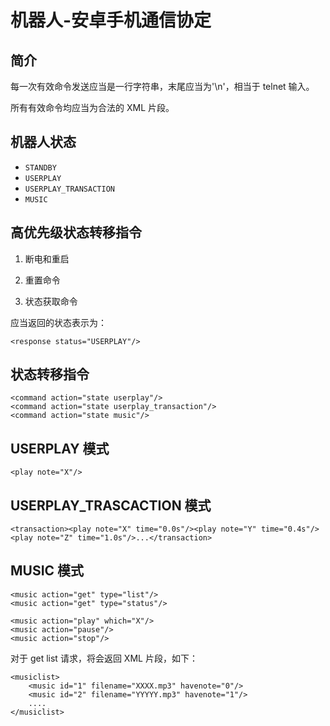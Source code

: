 # 机器人-安卓手机通信协定

## 简介
每一次有效命令发送应当是一行字符串，末尾应当为'\n'，相当于 telnet 输入。

所有有效命令均应当为合法的 XML 片段。

## 机器人状态

* `STANDBY`
* `USERPLAY`
* `USERPLAY_TRANSACTION`
* `MUSIC`

## 高优先级状态转移指令

1. 断电和重启

    <command action="poweroff"/>
    <command action="reboot"/>

2. 重置命令

    <command action="reset all"/>
    <command action="reset note"/>

3. 状态获取命令

    <command action="get status"/>

应当返回的状态表示为：

    <response status="USERPLAY"/>

## 状态转移指令

    <command action="state userplay"/>
    <command action="state userplay_transaction"/>
    <command action="state music"/>

## USERPLAY 模式

    <play note="X"/>

## USERPLAY\_TRASCACTION 模式

    <transaction><play note="X" time="0.0s"/><play note="Y" time="0.4s"/><play note="Z" time="1.0s"/>...</transaction>

## MUSIC 模式

    <music action="get" type="list"/>
    <music action="get" type="status"/>

    <music action="play" which="X"/>
    <music action="pause"/>
    <music action="stop"/>

对于 get list 请求，将会返回 XML 片段，如下：

    <musiclist>
        <music id="1" filename="XXXX.mp3" havenote="0"/>
        <music id="2" filename="YYYYY.mp3" havenote="1"/>
        ....
    </musiclist>
